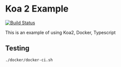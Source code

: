 # Koa 2 Example
[![Build Status](https://travis-ci.org/efernie/koa2-example-server.svg?branch=master)](https://travis-ci.org/efernie/koa2-example-server)

This is an example of using Koa2, Docker, Typescript


## Testing
```./docker/docker-ci.sh```

